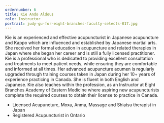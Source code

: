 ```yaml
---
ordernumber: 6
title: Kie Ando Aldous
role: Instructor
portrait: judy-gu-for-eight-branches-faculty-selects-017.jpg
---
```

Kie is an experienced and effective acupuncturist in Japanese acupuncture and Kappo which are influenced and established by Japanese martial arts. She received her formal education in acupuncture and related therapies in Japan where she began her career and is still a fully licensed practitioner. Kie is a professional who is dedicated to providing excellent consultation and treatments to meet patient needs, while ensuring they are comfortable and informed at all times. Her advanced acupuncture acumen is regularly upgraded through training courses taken in Japan during her 10+ years of experience practicing in Canada. She is fluent in both English and Japanese. Kie also teaches within the profession, as an Instructor at Eight Branches Academy of Eastern Medicine where aspiring new acupuncturists complete the required courses to obtain their license to practice in Canada.

* Licensed Acupuncture, Moxa, Anma, Massage and Shiatsu therapist in Japan
* Registered Acupuncturist in Ontario